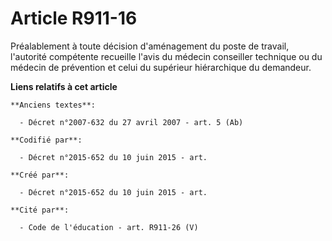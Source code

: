 # Article R911-16

Préalablement à toute décision d'aménagement du poste de travail, l'autorité compétente recueille l'avis du médecin
conseiller technique ou du médecin de prévention et celui du supérieur hiérarchique du demandeur.

**Liens relatifs à cet article**

	**Anciens textes**:

	  - Décret n°2007-632 du 27 avril 2007 - art. 5 (Ab)

	**Codifié par**:

	  - Décret n°2015-652 du 10 juin 2015 - art.

	**Créé par**:

	  - Décret n°2015-652 du 10 juin 2015 - art.

	**Cité par**:

	  - Code de l'éducation - art. R911-26 (V)
